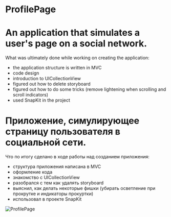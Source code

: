 # ProfilePage

# An application that simulates a user's page on a social network.
What was ultimately done while working on creating the application:
- the application structure is written in MVC
- code design
- introduction to UICollectionView
- figured out how to delete storyboard
- figured out how to do some tricks (remove lightening when scrolling and scroll indicators)
- used SnapKit in the project

# Приложение, симулирующее страницу пользователя в социальной сети.
Что по итогу сделано в ходе работы над созданием приложения:
- структура приложения написана в MVC
- оформление кода 
- знакомство с UICollectionView
- разобрался с тем как удалять storyboard
- выяснил, как делать некоторые фишки (убирать осветление при прокрутке и индикаторы прокуртки)
- использовал в проекте SnapKit 

![ProfilePage](https://github.com/EsayanWell/InstProfile/assets/98737871/50ad24c0-5660-46c8-b3a7-f13652c2efb6)



